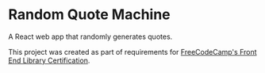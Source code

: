 # Random Quote Machine

A React web app that randomly generates quotes.

This project was created as part of requirements for [FreeCodeCamp's Front End Library Certification](https://www.freecodecamp.org/learn/front-end-libraries/front-end-libraries-projects/build-a-random-quote-machine).
